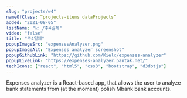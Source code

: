 ```yaml
---
slug: "projects/w4"
nameOfClass: “projects-items dataProjects”
added: "2021-08-05"
listName: "📈 /주4일제"
video: "false"
title: "주4일제"
popupImageSrc: "expensesAnalyzer.png"
popupImageAlt: "Expenses analyzer screenshot"
popupGithubLink: "https://github.com/Kielx/expenses-analyzer"
popupLiveLink: "https://expenses-analyzer.pantak.net/"
techIcons: ["react", "html5", "css3", "bootstrap", "d3dotjs"]
---
```


Expenses analyzer is a React-based app, that allows the user to analyze bank statements from (at the moment) polish Mbank bank accounts.
